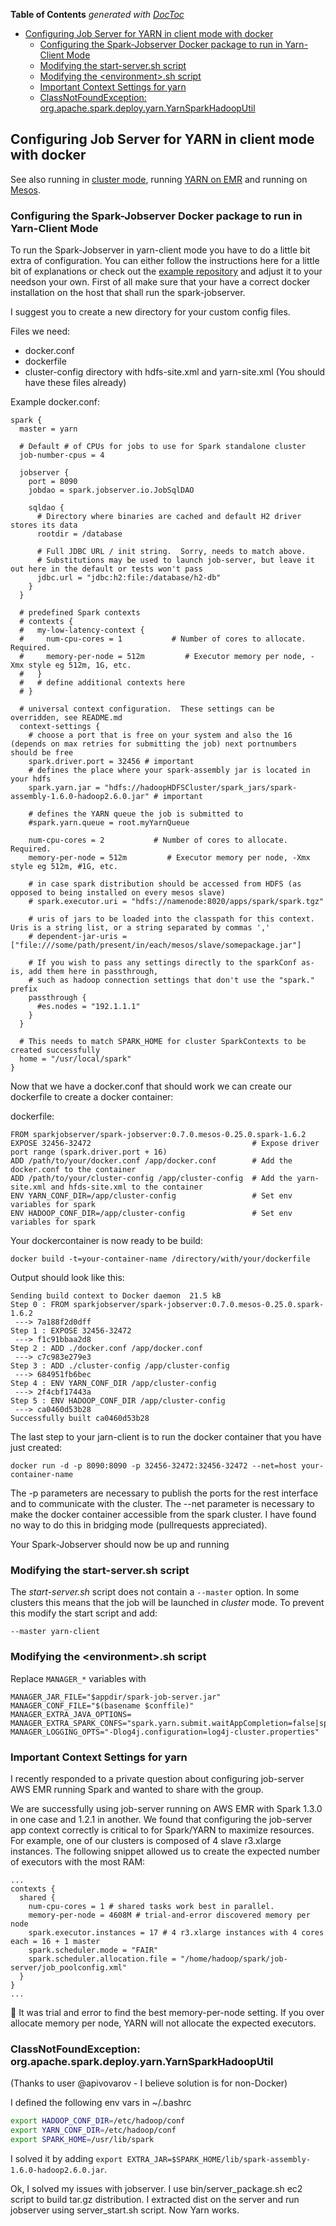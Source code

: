 <!-- START doctoc generated TOC please keep comment here to allow auto update -->
<!-- DON'T EDIT THIS SECTION, INSTEAD RE-RUN doctoc TO UPDATE -->
**Table of Contents**  *generated with [DocToc](https://github.com/thlorenz/doctoc)*

- [Configuring Job Server for YARN in client mode with docker](#configuring-job-server-for-yarn-in-client-mode-with-docker)
  - [Configuring the Spark-Jobserver Docker package to run in Yarn-Client Mode](#configuring-the-spark-jobserver-docker-package-to-run-in-yarn-client-mode)
  - [Modifying the start-server.sh script](#modifying-the-start-serversh-script)
  - [Modifying the &lt;environment&gt;.sh script](#modifying-the-ltenvironmentgtsh-script)
  - [Important Context Settings for yarn](#important-context-settings-for-yarn)
  - [ClassNotFoundException: org.apache.spark.deploy.yarn.YarnSparkHadoopUtil](#classnotfoundexception-orgapachesparkdeployyarnyarnsparkhadooputil)

<!-- END doctoc generated TOC please keep comment here to allow auto update -->

## Configuring Job Server for YARN in client mode with docker

See also running in [cluster mode](cluster.md), running [YARN on EMR](EMR.md) and running on [Mesos](mesos.md).

### Configuring the Spark-Jobserver Docker package to run in Yarn-Client Mode

To run the Spark-Jobserver in yarn-client mode you have to do a little bit extra of configuration.
You can either follow the instructions here for a little bit of explanations or check out the [example repository](https://github.com/MeiSign/spark-jobserver-yarn-client-example) and adjust it to your needson your own.
First of all make sure that your have a correct docker installation on the host that shall run the spark-jobserver.

I suggest you to create a new directory for your custom config files.

Files we need:
- docker.conf
- dockerfile
- cluster-config directory with hdfs-site.xml and yarn-site.xml (You should have these files already)

Example docker.conf:

    spark {
      master = yarn
    
      # Default # of CPUs for jobs to use for Spark standalone cluster
      job-number-cpus = 4

      jobserver {
        port = 8090
        jobdao = spark.jobserver.io.JobSqlDAO

        sqldao {
          # Directory where binaries are cached and default H2 driver stores its data
          rootdir = /database

          # Full JDBC URL / init string.  Sorry, needs to match above.
          # Substitutions may be used to launch job-server, but leave it out here in the default or tests won't pass
          jdbc.url = "jdbc:h2:file:/database/h2-db"
        }
      }

      # predefined Spark contexts
      # contexts {
      #   my-low-latency-context {
      #     num-cpu-cores = 1           # Number of cores to allocate.  Required.
      #     memory-per-node = 512m         # Executor memory per node, -Xmx style eg 512m, 1G, etc.
      #   }
      #   # define additional contexts here
      # }

      # universal context configuration.  These settings can be overridden, see README.md
      context-settings {
        # choose a port that is free on your system and also the 16 (depends on max retries for submitting the job) next portnumbers should be free 
        spark.driver.port = 32456 # important
        # defines the place where your spark-assembly jar is located in your hdfs
        spark.yarn.jar = "hdfs://hadoopHDFSCluster/spark_jars/spark-assembly-1.6.0-hadoop2.6.0.jar" # important
        
        # defines the YARN queue the job is submitted to
        #spark.yarn.queue = root.myYarnQueue

        num-cpu-cores = 2           # Number of cores to allocate.  Required.
        memory-per-node = 512m         # Executor memory per node, -Xmx style eg 512m, #1G, etc.
    
        # in case spark distribution should be accessed from HDFS (as opposed to being installed on every mesos slave)
        # spark.executor.uri = "hdfs://namenode:8020/apps/spark/spark.tgz"

        # uris of jars to be loaded into the classpath for this context. Uris is a string list, or a string separated by commas ','
        # dependent-jar-uris = ["file:///some/path/present/in/each/mesos/slave/somepackage.jar"]

        # If you wish to pass any settings directly to the sparkConf as-is, add them here in passthrough,
        # such as hadoop connection settings that don't use the "spark." prefix
        passthrough {
          #es.nodes = "192.1.1.1"
        }
      }

      # This needs to match SPARK_HOME for cluster SparkContexts to be created successfully
      home = "/usr/local/spark"
    }

Now that we have a docker.conf that should work we can create our dockerfile to create a docker container:

dockerfile:

    FROM sparkjobserver/spark-jobserver:0.7.0.mesos-0.25.0.spark-1.6.2
    EXPOSE 32456-32472                                    # Expose driver port range (spark.driver.port + 16)
    ADD /path/to/your/docker.conf /app/docker.conf        # Add the docker.conf to the container
    ADD /path/to/your/cluster-config /app/cluster-config  # Add the yarn-site.xml and hfds-site.xml to the container
    ENV YARN_CONF_DIR=/app/cluster-config                 # Set env variables for spark
    ENV HADOOP_CONF_DIR=/app/cluster-config               # Set env variables for spark
    
Your dockercontainer is now ready to be build:
    
    docker build -t=your-container-name /directory/with/your/dockerfile

Output should look like this:

    Sending build context to Docker daemon  21.5 kB
    Step 0 : FROM sparkjobserver/spark-jobserver:0.7.0.mesos-0.25.0.spark-1.6.2
     ---> 7a188f2d0dff
    Step 1 : EXPOSE 32456-32472
     ---> f1c91bbaa2d8
    Step 2 : ADD ./docker.conf /app/docker.conf
     ---> c7c983e279e3
    Step 3 : ADD ./cluster-config /app/cluster-config
     ---> 684951fb6bec
    Step 4 : ENV YARN_CONF_DIR /app/cluster-config
     ---> 2f4cbf17443a
    Step 5 : ENV HADOOP_CONF_DIR /app/cluster-config
     ---> ca0460d53b28
    Successfully built ca0460d53b28

The last step to your jarn-client is to run the docker container that you have just created:

    docker run -d -p 8090:8090 -p 32456-32472:32456-32472 --net=host your-container-name
    
  The -p parameters are necessary to publish the ports for the rest interface and to communicate with the cluster.
  The --net parameter is necessary to make the docker container accessible from the spark cluster. I have found no way to do this in bridging mode (pullrequests appreciated).
  
Your Spark-Jobserver should now be up and running

### Modifying the start-server.sh script

The _start-server.sh_ script does not contain a ```--master``` option. In some clusters this means that the job will be launched in _cluster_ mode. To prevent this modify the start script and add: 

```
--master yarn-client
```

### Modifying the &lt;environment&gt;.sh script
Replace `MANAGER_*` variables with
```
MANAGER_JAR_FILE="$appdir/spark-job-server.jar"
MANAGER_CONF_FILE="$(basename $conffile)"
MANAGER_EXTRA_JAVA_OPTIONS=
MANAGER_EXTRA_SPARK_CONFS="spark.yarn.submit.waitAppCompletion=false|spark.files=$appdir/log4jcluster.properties,$conffile"
MANAGER_LOGGING_OPTS="-Dlog4j.configuration=log4j-cluster.properties"
```

### Important Context Settings for yarn

I recently responded to a private question about configuring job-server AWS EMR running Spark and wanted to share with the group.

We are successfully using job-server running on AWS EMR with Spark 1.3.0 in one case and 1.2.1 in another. We found that configuring the job-server app context correctly is critical to for Spark/YARN to maximize resources. For example, one of our clusters is composed of 4 slave r3.xlarge instances. The following snippet allowed us to create the expected number of executors with the most RAM:

```
...
contexts {
  shared {
    num-cpu-cores = 1 # shared tasks work best in parallel.
    memory-per-node = 4608M # trial-and-error discovered memory per node
    spark.executor.instances = 17 # 4 r3.xlarge instances with 4 cores each = 16 + 1 master
    spark.scheduler.mode = "FAIR"
    spark.scheduler.allocation.file = "/home/hadoop/spark/job-server/job_poolconfig.xml"
  }
}
...
```

It was trial and error to find the best memory-per-node setting. If you over allocate memory per node, YARN will not allocate the expected executors.

### ClassNotFoundException: org.apache.spark.deploy.yarn.YarnSparkHadoopUtil

(Thanks to user @apivovarov - I believe solution is for non-Docker)

I defined the following env vars in ~/.bashrc

```bash
export HADOOP_CONF_DIR=/etc/hadoop/conf
export YARN_CONF_DIR=/etc/hadoop/conf
export SPARK_HOME=/usr/lib/spark
```

I solved it by adding `export EXTRA_JAR=$SPARK_HOME/lib/spark-assembly-1.6.0-hadoop2.6.0.jar`.

Ok, I solved my issues with jobserver. I use bin/server_package.sh ec2 script to build tar.gz distribution. I extracted dist on the server and run jobserver using server_start.sh script. Now Yarn works.
